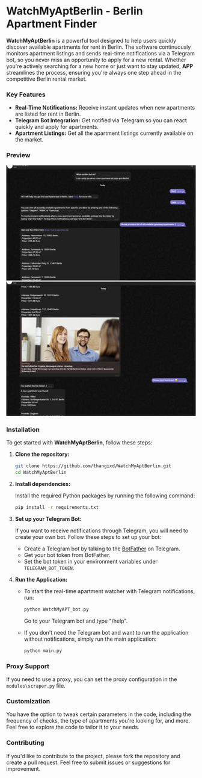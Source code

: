 
# WatchMyAptBerlin - Berlin Apartment Finder

**WatchMyAptBerlin** is a powerful tool designed to help users quickly discover available apartments for rent in Berlin. The software continuously monitors apartment listings and sends real-time notifications via a Telegram bot, so you never miss an opportunity to apply for a new rental. Whether you're actively searching for a new home or just want to stay updated, **APP** streamlines the process, ensuring you're always one step ahead in the competitive Berlin rental market.

### Key Features

- **Real-Time Notifications:** Receive instant updates when new apartments are listed for rent in Berlin.
- **Telegram Bot Integration:** Get notified via Telegram so you can react quickly and apply for apartments.
- **Apartment Listings:** Get all the apartment listings currently available on the market.

  
### Preview
![img.png](img/tg_bot_example_1.png)
   ![img.png](img/tg_bot_example_2.png)
### Installation

To get started with **WatchMyAptBerlin**, follow these steps:

1. **Clone the repository:**

   ```bash
   git clone https://github.com/thangixd/WatchMyAptBerlin.git
   cd WatchMyAptBerlin
   ```

2. **Install dependencies:**

   Install the required Python packages by running the following command:

   ```bash
   pip install -r requirements.txt
   ```

3. **Set up your Telegram Bot:**

   If you want to receive notifications through Telegram, you will need to create your own bot. Follow these steps to set up your bot:
   
   - Create a Telegram bot by talking to the [BotFather](https://core.telegram.org/bots#botfather) on Telegram.
   - Get your bot token from BotFather.
   - Set the bot token in your environment variables under `TELEGRAM_BOT_TOKEN`.


4. **Run the Application:**

   - To start the real-time apartment watcher with Telegram notifications, run:

     ```bash
     python WatchMyAPT_bot.py
     ```
      Go to your Telegram bot and type "/help".
   - If you don't need the Telegram bot and want to run the application without notifications, simply run the main application:

     ```bash
     python main.py
     ```

### Proxy Support

If you need to use a proxy, you can set the proxy configuration in the `modules\scraper.py` file.

### Customization

You have the option to tweak certain parameters in the code, including the frequency of checks, the type of apartments you're looking for, and more. Feel free to explore the code to tailor it to your needs.

### Contributing

If you'd like to contribute to the project, please fork the repository and create a pull request. Feel free to submit issues or suggestions for improvement.
